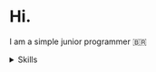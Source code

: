 # Hi.
I am a simple junior programmer 🇧🇷
<details>
  <summary>Skills</summary>
  <img src="https://img.icons8.com/?size=256&id=13441&format=png" width="32px"> Python
</details>
